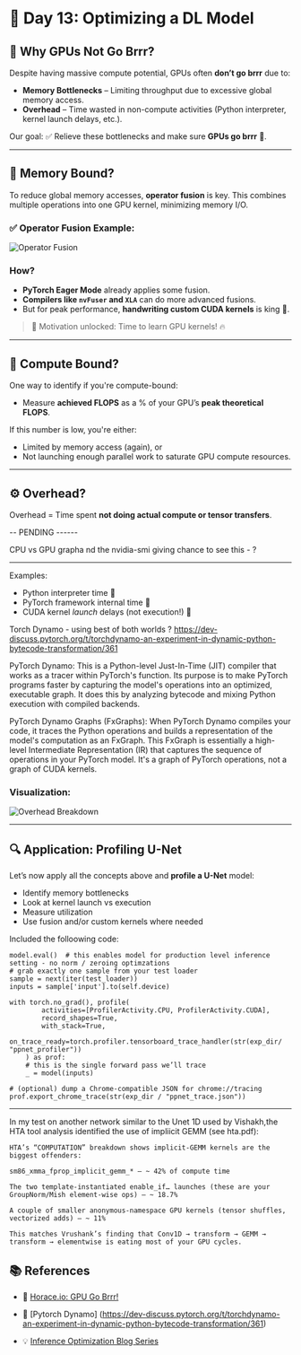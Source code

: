 # 🧠 Day 13: Optimizing a DL Model

## 🚫 Why GPUs Not Go Brrr?

Despite having massive compute potential, GPUs often **don’t go brrr** due to:

- **Memory Bottlenecks** – Limiting throughput due to excessive global memory access.
- **Overhead** – Time wasted in non-compute activities (Python interpreter, kernel launch delays, etc.).

Our goal: ✅ Relieve these bottlenecks and make sure **GPUs go brrr** 💨.

---

## 🧵 Memory Bound?

To reduce global memory accesses, **operator fusion** is key. This combines multiple operations into one GPU kernel, minimizing memory I/O.

### ✅ Operator Fusion Example:
![Operator Fusion](https://github.com/user-attachments/assets/d19c1dce-6869-4d5c-b260-62fea339ebbd)

### How?

- **PyTorch Eager Mode** already applies some fusion.
- **Compilers like `nvFuser` and `XLA`** can do more advanced fusions.
- But for peak performance, **handwriting custom CUDA kernels** is king 👑.

> 🎯 Motivation unlocked: Time to learn GPU kernels! 🔥

---

## 🔢 Compute Bound?

One way to identify if you're compute-bound:
- Measure **achieved FLOPS** as a % of your GPU’s **peak theoretical FLOPS**.

If this number is low, you're either:
- Limited by memory access (again), or
- Not launching enough parallel work to saturate GPU compute resources.

---

## ⚙️ Overhead?

Overhead = Time spent **not doing actual compute or tensor transfers**.


-- PENDING ------

CPU vs GPU grapha nd the nvidia-smi giving chance to see this - ?


------


Examples:
- Python interpreter time 🐍
- PyTorch framework internal time 🧱
- CUDA kernel *launch* delays (not execution!) 🚀

Torch Dynamo - using best of both worlds ? 
https://dev-discuss.pytorch.org/t/torchdynamo-an-experiment-in-dynamic-python-bytecode-transformation/361

PyTorch Dynamo: This is a Python-level Just-In-Time (JIT) compiler that works as a tracer within PyTorch's function. Its purpose is to make PyTorch programs faster by capturing the model's operations into an optimized, executable graph. It does this by analyzing bytecode and mixing Python execution with compiled backends.


PyTorch Dynamo Graphs (FxGraphs): When PyTorch Dynamo compiles your code, it traces the Python operations and builds a representation of the model's computation as an FxGraph. This FxGraph is essentially a high-level Intermediate Representation (IR) that captures the sequence of operations in your PyTorch model. It's a graph of PyTorch operations, not a graph of CUDA kernels.



### Visualization:
![Overhead Breakdown](https://github.com/user-attachments/assets/e288d349-5d27-4754-8b82-dd7031096b75)

---

## 🔍 Application: Profiling U-Net

Let’s now apply all the concepts above and **profile a U-Net** model:
- Identify memory bottlenecks
- Look at kernel launch vs execution
- Measure utilization
- Use fusion and/or custom kernels where needed


Included the folloowing code: 

    model.eval()  # this enables model for production level inference setting - no norm / zeroing optimzations 
    # grab exactly one sample from your test loader
    sample = next(iter(test_loader))
    inputs = sample['input'].to(self.device)
  
    with torch.no_grad(), profile(
            activities=[ProfilerActivity.CPU, ProfilerActivity.CUDA],
            record_shapes=True,
            with_stack=True,
            on_trace_ready=torch.profiler.tensorboard_trace_handler(str(exp_dir/ "ppnet_profiler"))
        ) as prof:
        # this is the single forward pass we’ll trace
        _ = model(inputs)
  
    # (optional) dump a Chrome‐compatible JSON for chrome://tracing
    prof.export_chrome_trace(str(exp_dir / "ppnet_trace.json"))
  






---
In my test on another network similar to the Unet 1D used by Vishakh,the HTA tool analysis identified the use of impliicit GEMM (see hta.pdf):  
    
    HTA’s “COMPUTATION” breakdown shows implicit-GEMM kernels are the biggest offenders:
    
    sm86_xmma_fprop_implicit_gemm_* – ~ 42% of compute time
    
    The two template-instantiated enable_if… launches (these are your GroupNorm/Mish element-wise ops) – ~ 18.7%
    
    A couple of smaller anonymous-namespace GPU kernels (tensor shuffles, vectorized adds) – ~ 11%
    
    This matches Vrushank’s finding that Conv1D → transform → GEMM → transform → elementwise is eating most of your GPU cycles.





## 📚 References

- 📝 [Horace.io: GPU Go Brrr!](https://horace.io/brrr_intro.html)
- 📝 [Pytorch Dynamo] (https://dev-discuss.pytorch.org/t/torchdynamo-an-experiment-in-dynamic-python-bytecode-transformation/361)

- 💡 [Inference Optimization Blog Series](https://github.com/vdesai2014/inference-optimization-blog-post/tree/main/part-3)
